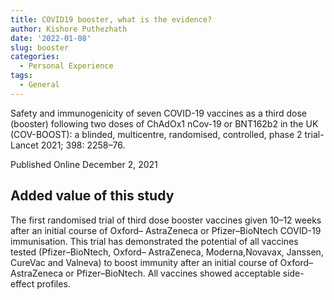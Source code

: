 ```yaml
---
title: COVID19 booster, what is the evidence?
author: Kishore Puthezhath
date: '2022-01-08'
slug: booster
categories:
  - Personal Experience
tags:
  - General
---
```


Safety and immunogenicity of seven COVID-19 vaccines as a third dose (booster) following two doses of ChAdOx1 nCov-19 or BNT162b2 in the UK (COV-BOOST): a blinded, multicentre, randomised, controlled, phase 2 trial-Lancet 2021; 398: 2258–76.

Published Online December 2, 2021

## Added value of this study

The first randomised trial of third dose booster vaccines given 10–12 weeks after an initial course of Oxford– AstraZeneca or Pfizer–BioNtech COVID-19 immunisation. This trial has demonstrated the potential of all vaccines tested (Pfizer–BioNtech, Oxford– AstraZeneca, Moderna,Novavax, Janssen, CureVac and Valneva) to boost immunity after an initial course of Oxford– AstraZeneca or Pfizer–BioNtech. All vaccines showed acceptable side-effect profiles.